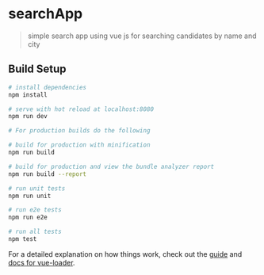 # searchApp

> simple search app using vue js for searching candidates by name and city

## Build Setup

``` bash
# install dependencies
npm install

# serve with hot reload at localhost:8080
npm run dev

# For production builds do the following

# build for production with minification
npm run build

# build for production and view the bundle analyzer report
npm run build --report

# run unit tests
npm run unit

# run e2e tests
npm run e2e

# run all tests
npm test
```

For a detailed explanation on how things work, check out the [guide](http://vuejs-templates.github.io/webpack/) and [docs for vue-loader](http://vuejs.github.io/vue-loader).
